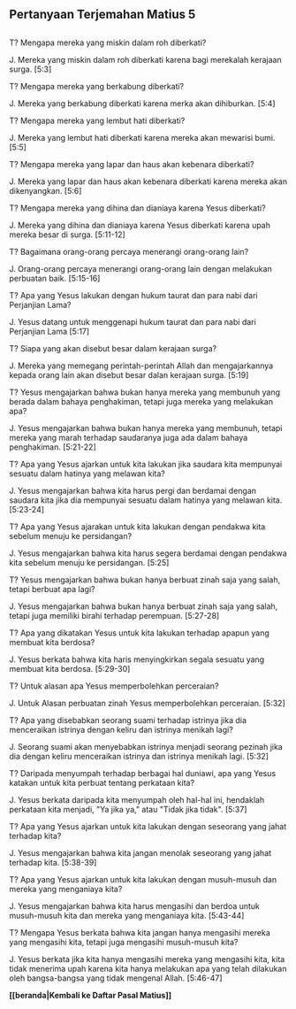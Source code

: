 ﻿## Pertanyaan Terjemahan Matius 5 ##

##  ##

T? Mengapa mereka yang miskin dalam roh diberkati?

J. Mereka yang miskin dalam roh diberkati karena bagi merekalah kerajaan surga. [5:3]

T? Mengapa mereka yang berkabung diberkati?

J. Mereka yang berkabung diberkati karena merka akan dihiburkan. [5:4]

T? Mengapa mereka yang lembut hati diberkati?

J. Mereka yang lembut hati diberkati karena mereka akan mewarisi bumi. [5:5]

T? Mengapa mereka yang lapar dan haus akan kebenara diberkati?

J. Mereka yang lapar dan haus akan kebenara diberkati karena mereka akan dikenyangkan. [5:6]

T? Mengapa mereka yang dihina dan dianiaya karena Yesus diberkati?

J. Mereka yang dihina dan dianiaya karena Yesus diberkati karena upah mereka besar di surga. [5:11-12]

T? Bagaimana orang-orang percaya menerangi orang-orang lain?

J. Orang-orang percaya menerangi orang-orang lain dengan melakukan perbuatan baik. [5:15-16]

T? Apa yang Yesus lakukan dengan hukum taurat dan para nabi dari Perjanjian Lama?

J. Yesus datang untuk menggenapi hukum taurat dan para nabi dari Perjanjian Lama [5:17]

T? Siapa yang akan disebut besar dalam kerajaan surga?

J. Mereka yang memegang perintah-perintah Allah dan mengajarkannya kepada orang lain akan disebut besar dalan kerajaan surga. [5:19]

T? Yesus mengajarkan bahwa bukan hanya mereka yang membunuh yang berada dalam bahaya penghakiman, tetapi juga mereka yang melakukan apa?

J. Yesus mengajarkan bahwa bukan hanya mereka yang membunuh, tetapi mereka yang marah terhadap saudaranya juga ada dalam bahaya penghakiman. [5:21-22]

T? Apa yang Yesus ajarkan untuk kita lakukan jika saudara kita mempunyai sesuatu dalam hatinya yang melawan kita?

J. Yesus mengajarkan bahwa kita harus pergi dan berdamai dengan saudara kita jika dia mempunyai sesuatu dalam hatinya yang melawan kita. [5:23-24]

T? Apa yang Yesus ajarakan untuk kita lakukan dengan pendakwa kita sebelum menuju ke persidangan?

J. Yesus mengajarkan bahwa kita harus segera berdamai dengan pendakwa kita sebelum menuju ke persidangan. [5:25]

T? Yesus mengajarkan bahwa bukan hanya berbuat zinah saja yang salah, tetapi berbuat apa lagi?

J. Yesus mengajarkan bahwa bukan hanya berbuat zinah saja yang salah, tetapi juga memiliki birahi terhadap perempuan. [5:27-28]

T? Apa yang dikatakan Yesus untuk kita lakukan terhadap apapun yang membuat kita berdosa?

J. Yesus berkata bahwa kita haris menyingkirkan segala sesuatu yang membuat kita berdosa. [5:29-30]

T? Untuk alasan apa Yesus memperbolehkan perceraian?

J. Untuk Alasan perbuatan zinah Yesus memperbolehkan perceraian. [5:32]

T? Apa yang disebabkan seorang suami terhadap istrinya jika dia menceraikan istrinya dengan keliru dan istrinya menikah lagi?

J. Seorang suami akan menyebabkan istrinya menjadi seorang pezinah jika dia dengan keliru menceraikan istrinya dan istrinya menikah lagi. [5:32]

T? Daripada menyumpah terhadap berbagai hal duniawi, apa yang Yesus katakan untuk kita perbuat tentang perkataan kita?

J. Yesus berkata daripada kita menyumpah oleh hal-hal ini, hendaklah perkataan kita menjadi, "Ya jika ya," atau "Tidak jika tidak". [5:37]

T? Apa yang Yesus ajarkan untuk kita lakukan dengan seseorang yang jahat terhadap kita?

J. Yesus mengajarkan bahwa kita jangan menolak seseorang yang jahat terhadap kita. [5:38-39]

T? Apa yang Yesus ajarkan untuk kita lakukan dengan musuh-musuh dan mereka yang menganiaya kita?

J. Yesus mengajarkan bahwa kita harus mengasihi dan berdoa untuk musuh-musuh kita dan mereka yang menganiaya kita. [5:43-44]

T? Mengapa Yesus berkata bahwa kita jangan hanya mengasihi mereka yang mengasihi kita, tetapi juga mengasihi musuh-musuh kita?

J. Yesus berkata jika kita hanya mengasihi mereka yang mengasihi kita, kita tidak menerima upah karena kita hanya melakukan apa yang telah dilakukan oleh bangsa-bangsa yang tidak mengenal Allah. [5:46-47]

__[[beranda|Kembali ke Daftar Pasal Matius]]__

